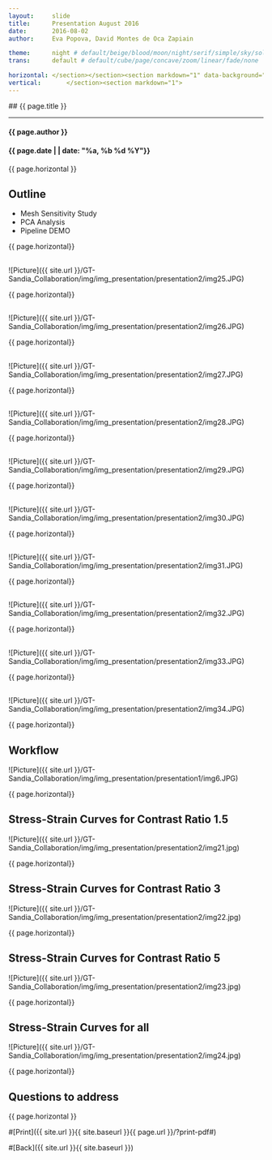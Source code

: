 ```yaml
---
layout:     slide
title:     	Presentation August 2016
date:      	2016-08-02
author:     Eva Popova, David Montes de Oca Zapiain

theme:		night # default/beige/blood/moon/night/serif/simple/sky/solarized
trans:		default # default/cube/page/concave/zoom/linear/fade/none

horizontal:	</section></section><section markdown="1" data-background="http://ahmetcecen.github.io/project-pages/img/slidebackground.png"><section markdown="1">
vertical:		</section><section markdown="1">
---
```

<section markdown="1" data-background="http://ahmetcecen.github.io/project-pages/img/slidebackground.png"><section markdown="1">
## {{ page.title }}

<hr>

#### {{ page.author }}

#### {{ page.date | | date: "%a, %b %d %Y"}}

{{ page.horizontal }}

<!-- Start Writing Below in Markdown -->

## Outline

* Mesh Sensitivity Study
* PCA Analysis
* Pipeline DEMO

{{ page.horizontal}}

## 



![Picture]({{ site.url }}/GT-Sandia_Collaboration/img/img_presentation/presentation2/img25.JPG)

{{ page.horizontal}}

## 

![Picture]({{ site.url }}/GT-Sandia_Collaboration/img/img_presentation/presentation2/img26.JPG)

{{ page.horizontal}}

## 

![Picture]({{ site.url }}/GT-Sandia_Collaboration/img/img_presentation/presentation2/img27.JPG)

{{ page.horizontal}}

## 

![Picture]({{ site.url }}/GT-Sandia_Collaboration/img/img_presentation/presentation2/img28.JPG)


{{ page.horizontal}}

## 

![Picture]({{ site.url }}/GT-Sandia_Collaboration/img/img_presentation/presentation2/img29.JPG)

{{ page.horizontal}}

## 

![Picture]({{ site.url }}/GT-Sandia_Collaboration/img/img_presentation/presentation2/img30.JPG)

{{ page.horizontal}}


## 

![Picture]({{ site.url }}/GT-Sandia_Collaboration/img/img_presentation/presentation2/img31.JPG)

{{ page.horizontal}}

## 

![Picture]({{ site.url }}/GT-Sandia_Collaboration/img/img_presentation/presentation2/img32.JPG)

{{ page.horizontal}}

## 

![Picture]({{ site.url }}/GT-Sandia_Collaboration/img/img_presentation/presentation2/img33.JPG)

{{ page.horizontal}}

## 

![Picture]({{ site.url }}/GT-Sandia_Collaboration/img/img_presentation/presentation2/img34.JPG)


{{ page.horizontal}}

## Workflow

![Picture]({{ site.url }}/GT-Sandia_Collaboration/img/img_presentation/presentation1/img6.JPG)


{{ page.horizontal}}

## Stress-Strain Curves for Contrast Ratio 1.5

![Picture]({{ site.url }}/GT-Sandia_Collaboration/img/img_presentation/presentation2/img21.jpg)


{{ page.horizontal}}

## Stress-Strain Curves for Contrast Ratio 3

![Picture]({{ site.url }}/GT-Sandia_Collaboration/img/img_presentation/presentation2/img22.jpg)


{{ page.horizontal}}

## Stress-Strain Curves for Contrast Ratio 5

![Picture]({{ site.url }}/GT-Sandia_Collaboration/img/img_presentation/presentation2/img23.jpg)


{{ page.horizontal}}

## Stress-Strain Curves for all

![Picture]({{ site.url }}/GT-Sandia_Collaboration/img/img_presentation/presentation2/img24.jpg)



{{ page.horizontal}}

## Questions to address




<!-- End Here -->


{{ page.horizontal }}

#[Print]({{ site.url }}{{ site.baseurl }}{{ page.url }}/?print-pdf#)

#[Back]({{ site.url }}{{ site.baseurl }})

</section></section>
